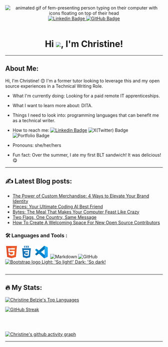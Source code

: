 <div id="header" align="center">
<img src="https://media.giphy.com/media/L1R1tvI9svkIWwpVYr/giphy.gif" alt="animated gif of fem-presenting person typing on their computer with icons floating on top of their head" width="300"/>
<div id="badges">
<a href="https://www.linkedin.com/in/christinebelzie" target="_blank">
<img src="https://img.shields.io/badge/LinkedIn-blue?logo=linkedin&logoColor=white" alt="Linkedin Badge" />
</a> 
 <a href="https://github.com/CBID2?tab=followers"><img src="https://img.shields.io/github/followers/CBID2?label=Followers&style=social" alt="GitHub Badge"></a>
</div> 
 <img src="https://komarev.com/ghpvc/?username=cbid2&style=flat-square&color=blue" alt=""/>
 <h1 align="center">Hi <img src="https://raw.githubusercontent.com/MartinHeinz/MartinHeinz/master/wave.gif" width="30px">, I'm Christine!</h1>
 </div> 
 
 ---
 ##  About Me:
Hi, I'm Christine! 😊 I'm a former tutor looking to leverage this and my open source experiences in a  Technical Writing Role.
- What I'm currently doing: Looking for a paid remote IT apprenticeships. 
-  What I want to learn more about: DITA. 
-  Things I need to look into: programming languages that can benefit me as a technical writer. 
-  How to reach me: [![Linkedin Badge](https://img.shields.io/badge/-LinkedIn-blue?style=flat&logo=Linkedin&logoColor=white)](https://www.linkedin.com/in/christinebelzie)
  ![X(Twitter) Badge](https://img.shields.io/badge/X(Twitter)-blue%20?logo=X&link=https%3A%2F%2Ftwitter.com%2FCodesChrissy)
  ![Portfolio Badge](https://img.shields.io/badge/Portfolio-red?logo=Globe&logoColor=white&link=https%3A%2F%2Fchristinebelzie.carrd.co%2F)

-  Pronouns: she/her/hers
-  Fun fact: Over the summer, I ate my first BLT sandwich! It was delicious! 😋

---

## :writing_hand: Latest Blog posts:

<!-- BLOG-POST-LIST:START -->
- [The Power of Custom Merchandise: 4 Ways to Elevate Your Brand Identity](https://dev.to/cbid2/the-power-of-custom-merchandise-4-ways-to-elevate-your-brand-identity-2dbo)
- [Pieces: Your Ultimate Coding AI Best Friend](https://dev.to/cbid2/pieces-your-ultimate-coding-ai-best-friend-6me)
- [Bytes: The Meal That Makes Your Computer Feast Like Crazy](https://dev.to/cbid2/bytes-the-meal-that-makes-your-computer-feast-like-crazy-5bgc)
- [Two Flags, One Country, Same Message](https://dev.to/cbid2/two-flags-one-country-same-message-6d7)
- [How To Create A Welcoming Space For New Open Source Contributors](https://dev.to/opensauced/how-to-create-a-welcoming-space-for-new-open-source-contributors-25fd)
<!-- BLOG-POST-LIST:END -->


### :hammer_and_wrench: Languages and Tools :

<div>
 <img src="https://github.com/devicons/devicon/blob/master/icons/html5/html5-original.svg" title="HTML5" alt="HTML" width="40" height="40"/>&nbsp;
<img src="https://github.com/devicons/devicon/blob/master/icons/css3/css3-plain-wordmark.svg"  title="CSS3" alt="CSS" width="40" height="40"/>&nbsp;
<img src="https://github.com/devicons/devicon/blob/master/icons/vscode/vscode-original.svg" title="VS Code" alt="VS Code" width="40" height="40"/>&nbsp;
  <picture>
  <source media="(prefers-color-scheme: dark)" srcset="https://d33wubrfki0l68.cloudfront.net/f1f475a6fda1c2c4be4cac04033db5c3293032b4/513a4/assets/images/markdown-mark-white.svg">
  <img alt="Markdown" title="Markdown" width="35px"  src="https://cdn.jsdelivr.net/gh/devicons/devicon/icons/markdown/markdown-original.svg">
</picture>
<picture>
  <source media="(prefers-color-scheme: dark)" srcset="https://user-images.githubusercontent.com/43886029/180790910-37fc43da-eb83-4db6-9079-469fe83be1d5.svg">
  <img alt="GitHub" title="GitHub" width="35px"  src="https://cdn.jsdelivr.net/gh/devicons/devicon/icons/github/github-original.svg">
 <a title="Bootstrap, Public domain, via Wikimedia Commons" href="https://commons.wikimedia.org/wiki/File:Bootstrap_logo.svg"><img width="40" alt="Bootstrap logo Light: 'So light!' Dark: 'So dark!" src="https://upload.wikimedia.org/wikipedia/commons/thumb/b/b2/Bootstrap_logo.svg/512px-Bootstrap_logo.svg.png"></a>
</picture>
 </div> 
 <br/>

--- 
## :fire: My Stats:
<a href="https://github.com/CBID2/github-readme-stats"><img alt="Christine Belzie's Top Languages" src="https://github-readme-stats.vercel.app/api/top-langs/?username=CBID2&langs_count=8&count_private=true&layout=compact&theme=react&hide_border=true&bg_color=0D1117" /></a>

[![GitHub Streak](http://github-readme-streak-stats.herokuapp.com?user=CBID2&theme=github-dark)](https://git.io/streak-stats)
  <br/>

<br/>
<br/>

[![Christine's github activity graph](https://github-readme-activity-graph.vercel.app/graph?username=CBID2&theme=dracula)](https://github.com/ashutosh00710/github-readme-activity-graph)
<br/>

---

